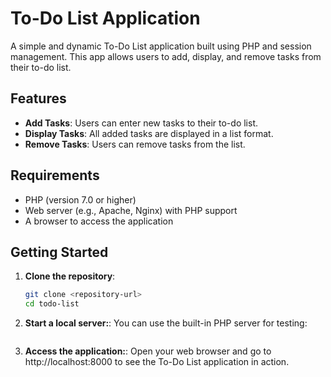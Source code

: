 # To-Do List Application

A simple and dynamic To-Do List application built using PHP and session management. This app allows users to add, display, and remove tasks from their to-do list.

## Features

- **Add Tasks**: Users can enter new tasks to their to-do list.
- **Display Tasks**: All added tasks are displayed in a list format.
- **Remove Tasks**: Users can remove tasks from the list.

## Requirements

- PHP (version 7.0 or higher)
- Web server (e.g., Apache, Nginx) with PHP support
- A browser to access the application

## Getting Started

1. **Clone the repository**:

   ```bash
   git clone <repository-url>
   cd todo-list
   ```

2. **Start a local server:**:
   You can use the built-in PHP server for testing:
   ```php -S localhost:8000

   ```
3. **Access the application:**:
   Open your web browser and go to http://localhost:8000 to see the To-Do List application in action.
